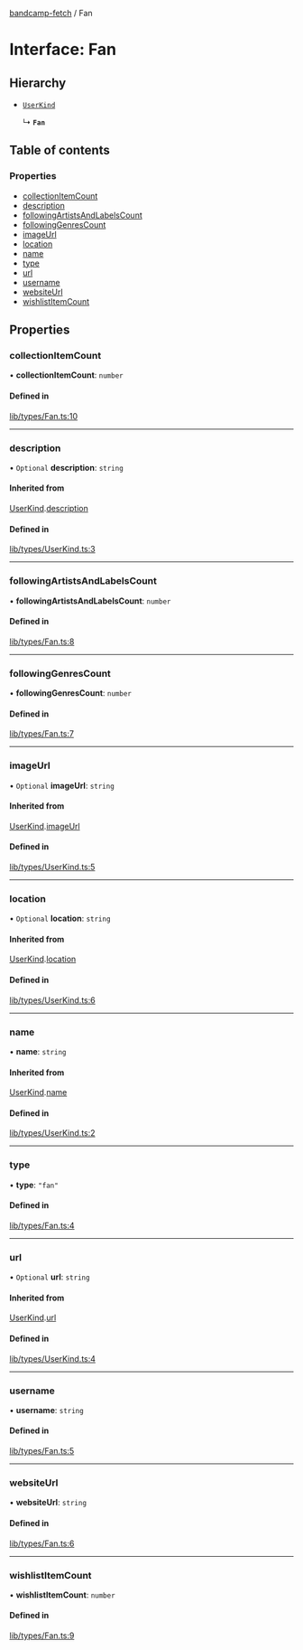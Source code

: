 [bandcamp-fetch](../README.md) / Fan

# Interface: Fan

## Hierarchy

- [`UserKind`](UserKind.md)

  ↳ **`Fan`**

## Table of contents

### Properties

- [collectionItemCount](Fan.md#collectionitemcount)
- [description](Fan.md#description)
- [followingArtistsAndLabelsCount](Fan.md#followingartistsandlabelscount)
- [followingGenresCount](Fan.md#followinggenrescount)
- [imageUrl](Fan.md#imageurl)
- [location](Fan.md#location)
- [name](Fan.md#name)
- [type](Fan.md#type)
- [url](Fan.md#url)
- [username](Fan.md#username)
- [websiteUrl](Fan.md#websiteurl)
- [wishlistItemCount](Fan.md#wishlistitemcount)

## Properties

### collectionItemCount

• **collectionItemCount**: `number`

#### Defined in

[lib/types/Fan.ts:10](https://github.com/patrickkfkan/bandcamp-fetch/blob/7815c68/src/lib/types/Fan.ts#L10)

___

### description

• `Optional` **description**: `string`

#### Inherited from

[UserKind](UserKind.md).[description](UserKind.md#description)

#### Defined in

[lib/types/UserKind.ts:3](https://github.com/patrickkfkan/bandcamp-fetch/blob/7815c68/src/lib/types/UserKind.ts#L3)

___

### followingArtistsAndLabelsCount

• **followingArtistsAndLabelsCount**: `number`

#### Defined in

[lib/types/Fan.ts:8](https://github.com/patrickkfkan/bandcamp-fetch/blob/7815c68/src/lib/types/Fan.ts#L8)

___

### followingGenresCount

• **followingGenresCount**: `number`

#### Defined in

[lib/types/Fan.ts:7](https://github.com/patrickkfkan/bandcamp-fetch/blob/7815c68/src/lib/types/Fan.ts#L7)

___

### imageUrl

• `Optional` **imageUrl**: `string`

#### Inherited from

[UserKind](UserKind.md).[imageUrl](UserKind.md#imageurl)

#### Defined in

[lib/types/UserKind.ts:5](https://github.com/patrickkfkan/bandcamp-fetch/blob/7815c68/src/lib/types/UserKind.ts#L5)

___

### location

• `Optional` **location**: `string`

#### Inherited from

[UserKind](UserKind.md).[location](UserKind.md#location)

#### Defined in

[lib/types/UserKind.ts:6](https://github.com/patrickkfkan/bandcamp-fetch/blob/7815c68/src/lib/types/UserKind.ts#L6)

___

### name

• **name**: `string`

#### Inherited from

[UserKind](UserKind.md).[name](UserKind.md#name)

#### Defined in

[lib/types/UserKind.ts:2](https://github.com/patrickkfkan/bandcamp-fetch/blob/7815c68/src/lib/types/UserKind.ts#L2)

___

### type

• **type**: ``"fan"``

#### Defined in

[lib/types/Fan.ts:4](https://github.com/patrickkfkan/bandcamp-fetch/blob/7815c68/src/lib/types/Fan.ts#L4)

___

### url

• `Optional` **url**: `string`

#### Inherited from

[UserKind](UserKind.md).[url](UserKind.md#url)

#### Defined in

[lib/types/UserKind.ts:4](https://github.com/patrickkfkan/bandcamp-fetch/blob/7815c68/src/lib/types/UserKind.ts#L4)

___

### username

• **username**: `string`

#### Defined in

[lib/types/Fan.ts:5](https://github.com/patrickkfkan/bandcamp-fetch/blob/7815c68/src/lib/types/Fan.ts#L5)

___

### websiteUrl

• **websiteUrl**: `string`

#### Defined in

[lib/types/Fan.ts:6](https://github.com/patrickkfkan/bandcamp-fetch/blob/7815c68/src/lib/types/Fan.ts#L6)

___

### wishlistItemCount

• **wishlistItemCount**: `number`

#### Defined in

[lib/types/Fan.ts:9](https://github.com/patrickkfkan/bandcamp-fetch/blob/7815c68/src/lib/types/Fan.ts#L9)
